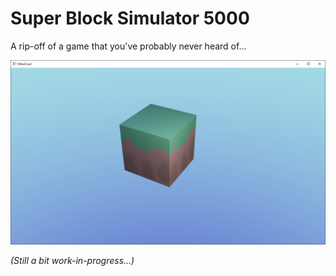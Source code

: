 # Super Block Simulator 5000

A rip-off of a game that you've probably never heard of...

![Screenshot](screenshots/screenshot-with-sky-background.png)

*(Still a bit work-in-progress...)*

